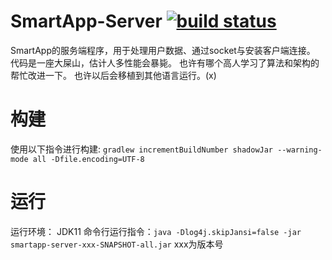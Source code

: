# SmartApp-Server [![build status](http://8.129.129.136:8099/applink/smartapp-server/badges/master/build.svg)](http://8.129.129.136:8080/job/SmartApp-server/)
SmartApp的服务端程序，用于处理用户数据、通过socket与安装客户端连接。
代码是一座大屎山，估计人多性能会暴毙。
也许有哪个高人学习了算法和架构的帮忙改进一下。
也许以后会移植到其他语言运行。(x)

# 构建
使用以下指令进行构建:
`gradlew incrementBuildNumber shadowJar --warning-mode all -Dfile.encoding=UTF-8`

# 运行

运行环境： JDK11
命令行运行指令：`java -Dlog4j.skipJansi=false -jar smartapp-server-xxx-SNAPSHOT-all.jar`
xxx为版本号
